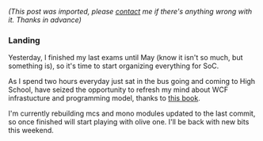 *(This post was imported, please [contact](/#/contact) me if there's anything wrong with it. Thanks in advance)*

<div class="entry-body">
<h3>Landing</h3>
<p>
	Yesterday, I finished my last exams until May (know it isn't so much, but something is), so it's time to start organizing everything for SoC.
</p>
<p>
	As I spend two hours everyday just sat in the bus going and coming to High School, have seized the opportunity to refresh my mind about WCF infrastucture and programming model, thanks to <a href="http://www.amazon.com/Programming-INDIGO-David-Pallmann/dp/0735621519/ref=pd_bbs_sr_1/104-9032807-9898357?ie=UTF8&s=books&qid=1175081745&sr=8-1">this book</a>.
</p>
<p>
	I'm currently rebuilding mcs and mono modules updated to the last commit, so once finished will start playing with olive one. I'll be back with new bits this weekend.
</p>
</div>
